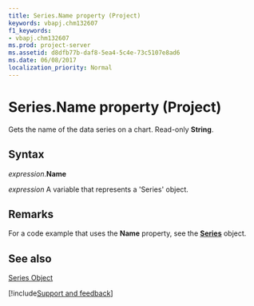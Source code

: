 ```yaml
---
title: Series.Name property (Project)
keywords: vbapj.chm132607
f1_keywords:
- vbapj.chm132607
ms.prod: project-server
ms.assetid: d8dfb77b-daf8-5ea4-5c4e-73c5107e8ad6
ms.date: 06/08/2017
localization_priority: Normal
---
```



# Series.Name property (Project)
Gets the name of the data series on a chart. Read-only  **String**.

## Syntax

_expression_.**Name**

_expression_ A variable that represents a 'Series' object.


## Remarks

For a code example that uses the  **Name** property, see the **[Series](Project.series.md)** object.


## See also


[Series Object](Project.series.md)

[!include[Support and feedback](~/includes/feedback-boilerplate.md)]